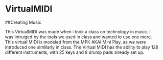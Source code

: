 # VirtualMIDI

##Creating Music

This VirtualMIDI was made when i took a class on technology in music. I was intruiged by the tools we used in class and wanted to 
use one more. This virtual MIDI is modeled from the MPK AKAI Mini Play, as we were introduced one simlilarly in class. The Virtual MIDI has the 
ability to play 128 different instruments, with 25 keys and 8 drump pads already set up.
